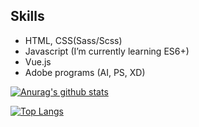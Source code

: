 ## Skills
* HTML, CSS(Sass/Scss)
* Javascript (I’m currently learning ES6+)
* Vue.js
* Adobe programs (AI, PS, XD)

[![Anurag's github stats](https://github-readme-stats.vercel.app/api?username=opp1350)](https://github.com/anuraghazra/github-readme-stats)

[![Top Langs](https://github-readme-stats.vercel.app/api/top-langs/?username=opp1350&layout=compact)](https://github.com/anuraghazra/github-readme-stats)

